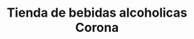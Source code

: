 ---
title: "Tienda de bebidas alcoholicas Corona"
url: /zitacuao/tienda-de-bebidas-alcoholicas-corona/
shop: Wein
---